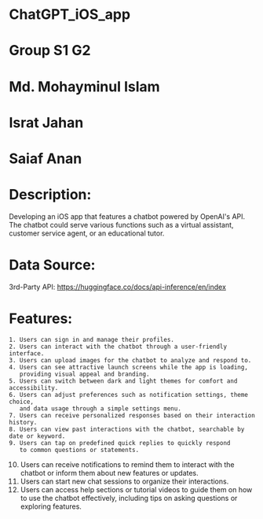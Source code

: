 # ChatGPT_iOS_app

# Group S1 G2

# Md. Mohayminul Islam
# Israt Jahan
# Saiaf Anan

 
 # Description: 
 Developing an iOS app that features a chatbot powered by OpenAI's API. The chatbot could serve various functions such as a virtual assistant, customer service agent, or an educational tutor.
 
 
# Data Source:
   3rd-Party API: https://huggingface.co/docs/api-inference/en/index
  
 # Features:

    1. Users can sign in and manage their profiles.
    2. Users can interact with the chatbot through a user-friendly interface. 
    3. Users can upload images for the chatbot to analyze and respond to.
    4. Users can see attractive launch screens while the app is loading, 
       providing visual appeal and branding.
    5. Users can switch between dark and light themes for comfort and accessibility.
    6. Users can adjust preferences such as notification settings, theme choice, 
       and data usage through a simple settings menu.
    7. Users can receive personalized responses based on their interaction history.
    8. Users can view past interactions with the chatbot, searchable by date or keyword.
    9. Users can tap on predefined quick replies to quickly respond 
       to common questions or statements.
   10. Users can receive notifications to remind them to interact with the chatbot or inform them about new features or updates.
   11. Users can start new chat sessions to organize their interactions.
   12. Users can access help sections or tutorial videos to guide them on how to use the chatbot effectively, including tips on asking questions or exploring features.
